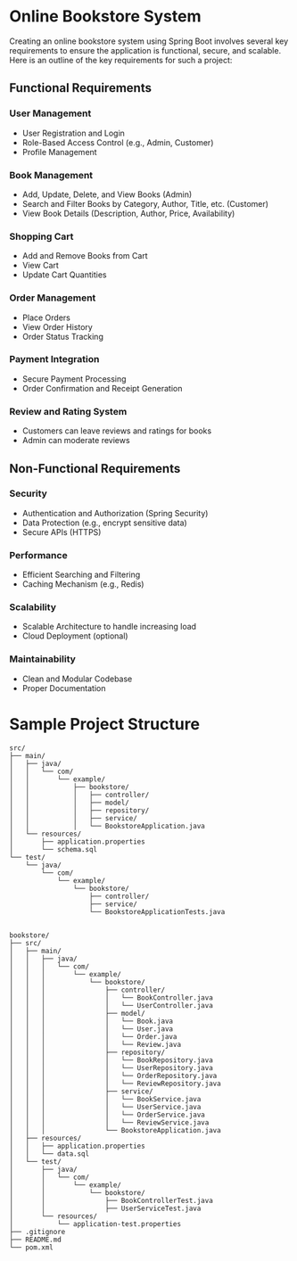 # Online Bookstore System

Creating an online bookstore system using Spring Boot involves several key requirements to ensure the application is functional, secure, and scalable. Here is an outline of the key requirements for such a project:

## Functional Requirements

### User Management
- User Registration and Login
- Role-Based Access Control (e.g., Admin, Customer)
- Profile Management

### Book Management
- Add, Update, Delete, and View Books (Admin)
- Search and Filter Books by Category, Author, Title, etc. (Customer)
- View Book Details (Description, Author, Price, Availability)

### Shopping Cart
- Add and Remove Books from Cart
- View Cart
- Update Cart Quantities

### Order Management
- Place Orders
- View Order History
- Order Status Tracking

### Payment Integration
- Secure Payment Processing
- Order Confirmation and Receipt Generation

### Review and Rating System
- Customers can leave reviews and ratings for books
- Admin can moderate reviews

## Non-Functional Requirements

### Security
- Authentication and Authorization (Spring Security)
- Data Protection (e.g., encrypt sensitive data)
- Secure APIs (HTTPS)

### Performance
- Efficient Searching and Filtering
- Caching Mechanism (e.g., Redis)

### Scalability
- Scalable Architecture to handle increasing load
- Cloud Deployment (optional)

### Maintainability
- Clean and Modular Codebase
- Proper Documentation


# Sample Project Structure
```
src/
├── main/
│   ├── java/
│   │   └── com/
│   │       └── example/
│   │           ├── bookstore/
│   │           │   ├── controller/
│   │           │   ├── model/
│   │           │   ├── repository/
│   │           │   ├── service/
│   │           │   └── BookstoreApplication.java
│   └── resources/
│       ├── application.properties
│       └── schema.sql
└── test/
    └── java/
        └── com/
            └── example/
                └── bookstore/
                    ├── controller/
                    ├── service/
                    └── BookstoreApplicationTests.java

```


```

bookstore/
├── src/
│   ├── main/
│   │   ├── java/
│   │   │   └── com/
│   │   │       └── example/
│   │   │           └── bookstore/
│   │   │               ├── controller/
│   │   │               │   └── BookController.java
│   │   │               │   └── UserController.java
│   │   │               ├── model/
│   │   │               │   └── Book.java
│   │   │               │   └── User.java
│   │   │               │   └── Order.java
│   │   │               │   └── Review.java
│   │   │               ├── repository/
│   │   │               │   └── BookRepository.java
│   │   │               │   └── UserRepository.java
│   │   │               │   └── OrderRepository.java
│   │   │               │   └── ReviewRepository.java
│   │   │               ├── service/
│   │   │               │   └── BookService.java
│   │   │               │   └── UserService.java
│   │   │               │   └── OrderService.java
│   │   │               │   └── ReviewService.java
│   │   │               └── BookstoreApplication.java
│   ├── resources/
│   │   ├── application.properties
│   │   └── data.sql
│   └── test/
│       ├── java/
│       │   └── com/
│       │       └── example/
│       │           └── bookstore/
│       │               ├── BookControllerTest.java
│       │               ├── UserServiceTest.java
│       └── resources/
│           └── application-test.properties
├── .gitignore
├── README.md
└── pom.xml

```
